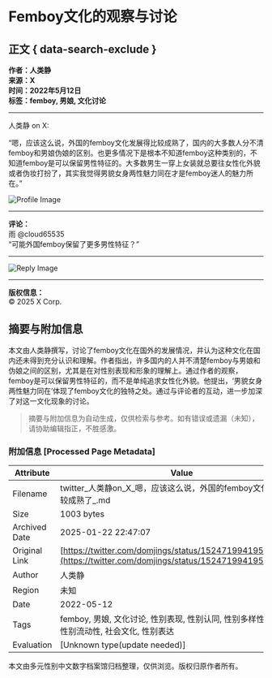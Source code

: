 # Femboy文化的观察与讨论

## 正文 { data-search-exclude }


**作者：人类静**  
**来源：X**  
**时间：2022年5月12日**  
**标签：femboy, 男娘, 文化讨论**

---

人类静 on X: 

“嗯，应该这么说，外国的femboy文化发展得比较成熟了，国内的大多数人分不清femboy和男娘伪娘的区别。也更多情况下是根本不知道femboy这种类别的，不知道femboy是可以保留男性特征的。大多数男生一穿上女装就总要往女性化外貌或者伪妆打扮了，其实我觉得男貌女身两性魅力同在才是femboy迷人的魅力所在。”  

![Profile Image](https://pbs.twimg.com/profile_images/1453888419482902545/9E9KZS52_normal.jpg)

---

**评论：**  
雨 @cloud65535  
“可能外国femboy保留了更多男性特征？”

---

![Reply Image](https://pbs.twimg.com/profile_images/1310597717224304641/p8M3xIyE_mini.jpg)

---

**版权信息：**  
© 2025 X Corp.
<!-- tcd_original_link https://twitter.com/domjings/status/1524719941957881858 -->


## 摘要与附加信息

<!-- tcd_abstract -->
本文由人类静撰写，讨论了femboy文化在国外的发展情况，并认为这种文化在国内还未得到充分认识和理解。作者指出，许多国内的人并不清楚femboy与男娘和伪娘之间的区别，尤其是在对性别表现和形象的理解上。通过作者的观察，femboy是可以保留男性特征的，而不是单纯追求女性化外貌。他提出，‘男貌女身两性魅力同在’体现了femboy文化的独特之处。通过与评论者的互动，进一步加深了对这一文化现象的讨论。
<!-- tcd_abstract_end -->

> 摘要与附加信息为自动生成，仅供检索与参考。如有错误或遗漏（未知），请协助编辑指正，不胜感激。

### 附加信息 [Processed Page Metadata]

| Attribute       | Value                                  |
|-----------------|----------------------------------------|
| Filename        | twitter_人类静on_X_嗯，应该这么说，外国的femboy文化发展得比较成熟了_.md                             |
| Size            | 1003 bytes                           |
| Archived Date   | 2025-01-22 22:47:07                             |
| Original Link   | [https://twitter.com/domjings/status/1524719941957881858](https://twitter.com/domjings/status/1524719941957881858)                       |
| Author          | 人类静                               |
| Region          | 未知                               |
| Date            | 2022-05-12                                 |
| Tags            | femboy, 男娘, 文化讨论, 性别表现, 性别认同, 性别多样性, 跨性别, 性别流动性, 社会文化, 性别表达                                 |
| Evaluation            | [Unknown type(update needed)]                                 |
<!-- tcd_table_end -->

本文由多元性别中文数字档案馆归档整理，仅供浏览。版权归原作者所有。
